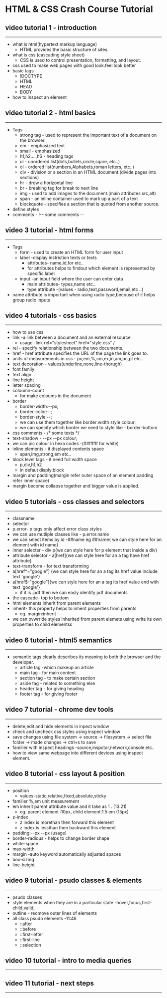 # HTML & CSS Crash Course Tutorial

## video tutorial 1 - introduction
*********************************
- what is html(hypertext markup language)
    - HTML provides the basic structure of sites.
- what is css (cascading style sheet)
    - CSS is used to control presentation, formatting, and layout.
- css used to make web pages with good look.feel look better
- basic tags 
    - !DOCTYPE
    - HTML
    - HEAD
    - BODY
- how to inspect an element


## video tutorial 2 - html basics 
********************************
- Tags
    - strong tag  - used to represent the important text of a document on the browser.
    - em  - emphasized text
    - small  -  emphasized
    - h1,h2....,h6 - heading tags
    - ul - unordered list(dots,bullets,circle,sqare, etc..)
    - ol - ordered list(numbers,Alphabets,roman letters, etc..)
    - div -  division or a section in an HTML document.(divide pages into sections)
    - hr - drow a horizontal line
    - br - breaking tag for break to next line
    - img - used to add images to the document.(main attributes src,alt)
    - span - an inline container used to mark up a part of a text
    - blockquote - specifies a section that is quoted from another source.
- define styles
- comments - !-- some comments --


## video 3 tutorial - html forms
********************************
- Tags
    - form - used to create an HTML form for user input
    - label -display instriction texts or texts
       - attributes- name,id,for etc..
       - for attributes helps to findout which element is represented by specific label 
    - input -an input field where the user can enter data
        - main attributes- types,name etc..
        - type attribute -(values - radio,text,password,email,etc ..)
- name attribute is important when using radio type,becouse of it helps group radio inputs


## video 4 tutorials - css basics
********************************
- how to use css
- link -a link between a document and an external resource
    - usage -link rel="stylesheet" href="style.css" /
- rel - specify relationship between the two documents.
- href - href attribute specifies the URL of the page the link goes to.
- units of measurements in css - px,em,%,cm,ex,in,am,pc,pt etc..
- text decoration - values(underline,none,line-thorugh)
- font family
- text align 
- line height
- letter spacing
- coloumn-count 
    - for make coloums in the document
- border
    - border-width:--px;
    - border-color:--;
    - border-style:--;
    - we can use them together like border:width style colour;
    - we can specify which border we need to style like - border-bottom
- css comments - /* some texts */
- text-shadow - --px --px colour;
- we can pic colour in hexa codes -(##ffffff for white)
- inline elements - it displayed contents space
    - span,img,strong,em etc..
- block level tags - it need full width space
    - p,div,h1,h2
    - in defaut disply:block
- margin and padding(margin refer outer space of an element padding refer inner space)
- margin become collapse together and bigger value is applied.


## video 5 tutorials - css classes and selectors
***********************************************

- classname
- selector
- p.error- p tags only affect error class styles
- we can use mutliple classes like - p.error.name
- we can select items by id -##name
    eg ##name{ we can style here for an element with id name}
- inner selecter - div p{we can style here for p element that inside a div}
- attribute selector - a[href]{we can style here for an a tag have href attribute}
- text-transform - for text transforming
- a[href*="google"] {we can style here for an a tag its href value include text 'google'}
- a[href$-"google"]{we can style here for an a tag its href value end with text 'google'}
    - if it is .pdf then we can easly identify pdf documents
- the cascade- top to bottom
- html elements inherit from parent elements
- inherit- this property helps to inherit properties from parents
    - eg. margin:inherit
- we can ovwrride styles inherited from parent elemets using write its own properties to child elementss


## video 6 tutorial - html5 semantics
************************************

- semantic tags clearly describes its meaning to both the browser and the developer. 
    - article tag -which makeup an article
    - main tag - for main content
    - section tag - to make certain section
    - aside tag - related to something else
    - header tag - for giving heading
    - footer tag - for giving footer

## video 7 tutorial - chrome dev tools
*************************************

- delete,edit and hide elements in inpect window
- check and uncheck css styles using inspect window
- save changes using file system
    -> source
    -> filesystem
    -> select file folder
    -> made changes
    -> ctrl+s to save
- familier with inspect headings
    -source,inspctor,network,console etc..
- how to view same webpage into different devices using inspect element.


## video 8 tutorial - css layout & position
******************************************

- position
    - values-static,relative,fixed,absolute,sticky
- familier %,em unit measurement
- em inherit parent attribute value and it take as 1 .  (13.21)
    - eg. parent element :10px, child element:1.5 em (15px)
- z-index
    - z index is morethan then forward this element
    - z index is lessthan then backward this element
- padding:--px --px (usage)
- border-radious - helps to change border shape
- white-space
- max-width
- margin 
    -auto keyword automatically adjusted spaces
- box-sizing
- line-height 

## video 9 tutorial - psudo classes & elements
*********************************************

- psudo classes
- style elements when they are in a particular state
    -hover,focus,first-child,valid,
- outline - reomove outer lines of elements
- all class psudo elements   -11:46
    - ::after
    - ::before
    - ::first-letter
    - ::first-line
    - ::selection


## video 10 tutorial - intro to media queries
********************************************

## video 11 tutorial - next steps
**********************************